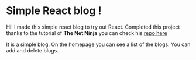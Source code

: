 # Simple React blog !

Hi! 
I made this simple react blog to try out React. Completed this project thanks to the tutorial of **The Net Ninja** you can check his [repo here](https://github.com/iamshaunjp/Complete-React-Tutorial/)

It is a simple blog. On the homepage you can see a list of the blogs. You can add and delete blogs.


